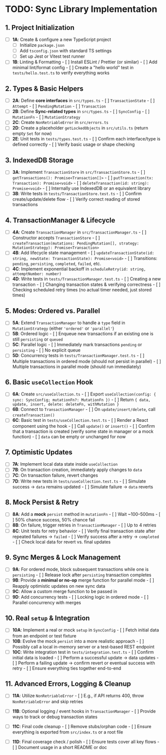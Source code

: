 # TODO: Sync Library Implementation

## 1. Project Initialization
- [ ] **1A**: Create & configure a new TypeScript project
    - [ ] Initialize `package.json`
    - [ ] Add `tsconfig.json` with standard TS settings
    - [ ] Set up Jest or Vitest test runner
- [ ] **1B**: Linting & Formatting
        - [ ] Install ESLint / Prettier (or similar)
        - [ ] Add minimal lint/format config
        - [ ] Create a "hello world" test in `tests/hello.test.ts` to verify everything works

## 2. Types & Basic Helpers
- [ ] **2A**: Define **core interfaces** in `src/types.ts`
        - [ ] `TransactionState`
        - [ ] `Attempt`
        - [ ] `PendingMutation`
        - [ ] `Transaction`
- [ ] **2B**: Define **Sync-related types** in `src/types.ts`
        - [ ] `SyncConfig`
        - [ ] `MutationFn`
        - [ ] `MutationStrategy`
- [ ] **2C**: Create `NonRetriableError` in `src/errors.ts`
- [ ] **2D**: Create a placeholder `getLockedObjects` in `src/utils.ts` (return empty `Set` for now)
- [ ] **2E**: Unit tests in `tests/types.test.ts`
        - [ ] Confirm each interface/type is defined correctly
        - [ ] Verify basic usage or shape checking

## 3. IndexedDB Storage
- [ ] **3A**: Implement `TransactionStore` in `src/TransactionStore.ts`
        - [ ] `getTransactions(): Promise<Transaction[]>`
        - [ ] `putTransaction(tx: Transaction): Promise<void>`
        - [ ] `deleteTransaction(id: string): Promise<void>`
        - [ ] Internally use IndexedDB or an equivalent library
- [ ] **3B**: Write tests in `tests/TransactionStore.test.ts`
        - [ ] Confirm create/update/delete flow
        - [ ] Verify correct reading of stored transactions

## 4. TransactionManager & Lifecycle
- [ ] **4A**: Create `TransactionManager` in `src/TransactionManager.ts`
        - [ ] Constructor accepts `TransactionStore`
        - [ ] `createTransaction(mutations: PendingMutation[], strategy: MutationStrategy): Promise<Transaction>`
- [ ] **4B**: Add lifecycle state management
        - [ ] `updateTransactionState(id: string, newState: TransactionState): Promise<void>`
        - [ ] Transitions: `pending`, `persisting`, `completed`, `failed`, etc.
- [ ] **4C**: Implement exponential backoff in `scheduleRetry(id: string, attemptNumber: number)`
- [ ] **4D**: Write tests in `tests/TransactionManager.test.ts`
        - [ ] Creating a new transaction
        - [ ] Changing transaction states & verifying correctness
        - [ ] Checking scheduled retry times (no actual timer needed, just stored times)

## 5. Modes: Ordered vs. Parallel
- [ ] **5A**: Extend `TransactionManager` to handle a `type` field in `MutationStrategy` (either `'ordered'` or `'parallel'`)
- [ ] **5B**: Ordered logic
        - [ ] Enqueue new transactions if an existing one is still `persisting` or `queued`
- [ ] **5C**: Parallel logic
        - [ ] Immediately mark transactions `pending` or `persisting`
        - [ ] No explicit queue
- [ ] **5D**: Concurrency tests in `tests/TransactionManager.test.ts`
        - [ ] Multiple transactions in ordered mode (should not persist in parallel)
        - [ ] Multiple transactions in parallel mode (should run immediately)

## 6. Basic `useCollection` Hook
- [ ] **6A**: Create `src/useCollection.ts`
        - [ ] Export `useCollection(config: { sync: SyncConfig; mutationFn?: MutationFn })`
        - [ ] Return `{ data, update, insert, delete: deleteFn, withMutation }`
- [ ] **6B**: Connect to `TransactionManager`
        - [ ] On `update/insert/delete`, call `createTransaction()`
- [ ] **6C**: Basic test in `tests/useCollection.test.ts`
        - [ ] Render a React component using the hook
        - [ ] Call `update()` or `insert()`
        - [ ] Confirm that a transaction is created (verify some state in manager or a mock function)
        - [ ] `data` can be empty or unchanged for now

## 7. Optimistic Updates
- [ ] **7A**: Implement local data state inside `useCollection`
- [ ] **7B**: On transaction creation, immediately apply changes to `data`
- [ ] **7C**: On transaction failure, revert changes
- [ ] **7D**: Write new tests in `tests/useCollection.test.ts`
        - [ ] Simulate success -> `data` remains updated
        - [ ] Simulate failure -> `data` reverts

## 8. Mock Persist & Retry
- [ ] **8A**: Add a **mock** `persist` method in `mutationFn`
        - [ ] Wait ~100–500ms
        - [ ] 50% chance success, 50% chance fail
- [ ] **8B**: On failure, trigger retries in `TransactionManager`
        - [ ] Up to 4 retries
- [ ] **8C**: Unit tests for retry behavior
        - [ ] Verify final transaction state after repeated failures -> `failed`
        - [ ] Verify success after a retry -> `completed`
        - [ ] Check local data for revert vs. final updates

## 9. Sync Merges & Lock Management
- [ ] **9A**: For ordered mode, block subsequent transactions while one is `persisting`
        - [ ] Release lock after `persisting` transaction completes
- [ ] **9B**: Provide a **minimal or no-op** merge function for parallel mode
        - [ ] Reapply optimistic updates on new sync data
- [ ] **9C**: Allow a custom merge function to be passed in
- [ ] **9D**: Add concurrency tests
        - [ ] Locking logic in ordered mode
        - [ ] Parallel concurrency with merges

## 10. Real `setup` & Integration
- [ ] **10A**: Implement a real or mock `setup` in `SyncConfig`
        - [ ] Fetch initial data from an endpoint or test fixture
- [ ] **10B**: Evolve the mock `persist` into a more realistic approach
        - [ ] Possibly call a local in-memory server or a test-based REST endpoint
- [ ] **10C**: Write integration test in `tests/integration.test.ts`
        - [ ] Confirm initial data is loaded
        - [ ] Perform a successful update -> data updates
        - [ ] Perform a failing update -> confirm revert or eventual success with retry
        - [ ] Ensure everything ties together end-to-end

## 11. Advanced Errors, Logging & Cleanup
- [ ] **11A**: Utilize `NonRetriableError`
        - [ ] E.g., if API returns 400, throw `NonRetriableError` and skip retries
- [ ] **11B**: Optional logging / event hooks in `TransactionManager`
        - [ ] Provide ways to track or debug transaction states
- [ ] **11C**: Final code cleanup
        - [ ] Remove stubs/orphan code
        - [ ] Ensure everything is exported from `src/index.ts` or a root file
- [ ] **11D**: Final coverage check / polish
        - [ ] Ensure tests cover all key flows
        - [ ] Document usage in a short README or doc

